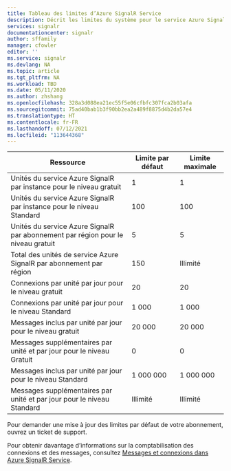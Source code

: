 ```yaml
---
title: Tableau des limites d’Azure SignalR Service
description: Décrit les limites du système pour le service Azure SignalR.
services: signalr
documentationcenter: signalr
author: sffamily
manager: cfowler
editor: ''
ms.service: signalr
ms.devlang: NA
ms.topic: article
ms.tgt_pltfrm: NA
ms.workload: TBD
ms.date: 05/11/2020
ms.author: zhshang
ms.openlocfilehash: 328a3d088ea21ec55f5e06cfbfc307fca2b03afa
ms.sourcegitcommit: 75ad40bab1b3f90bb2ea2a489f8875d4b2da57e4
ms.translationtype: HT
ms.contentlocale: fr-FR
ms.lasthandoff: 07/12/2021
ms.locfileid: "113644368"
---
```

| Ressource | Limite par défaut | Limite maximale | 
| --- | --- | --- |
| Unités du service Azure SignalR par instance pour le niveau gratuit |1 |1 |
| Unités du service Azure SignalR par instance pour le niveau Standard |100 |100 |
| Unités du service Azure SignalR par abonnement par région pour le niveau gratuit|5 |5 |
| Total des unités de service Azure SignalR par abonnement par région |150 |Illimité |
| Connexions par unité par jour pour le niveau gratuit |20 |20 |
| Connexions par unité par jour pour le niveau Standard |1 000 |1 000|
| Messages inclus par unité par jour pour le niveau gratuit|20 000 |20 000 |
| Messages supplémentaires par unité et par jour pour le niveau Gratuit|0 |0 |
| Messages inclus par unité par jour pour le niveau Standard|1 000 000 |1 000 000 |
| Messages supplémentaires par unité et par jour pour le niveau Standard|Illimité |Illimité |

Pour demander une mise à jour des limites par défaut de votre abonnement, ouvrez un ticket de support.

Pour obtenir davantage d’informations sur la comptabilisation des connexions et des messages, consultez [Messages et connexions dans Azure SignalR Service](../articles/azure-signalr/signalr-concept-messages-and-connections.md).
